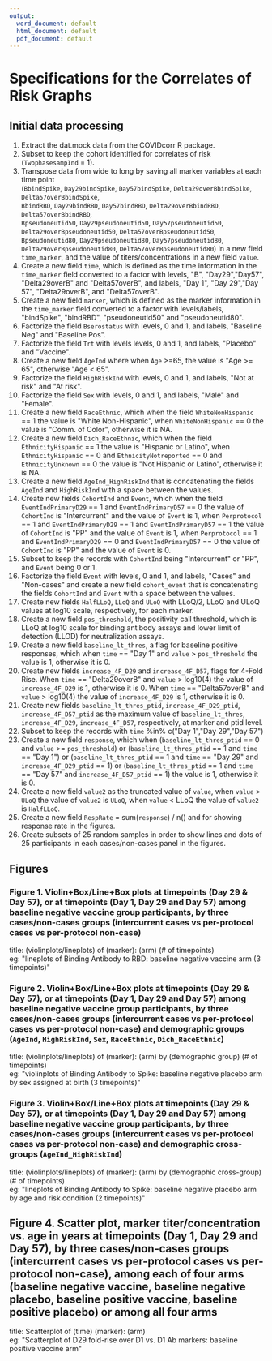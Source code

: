 ```yaml
---
output:
  word_document: default
  html_document: default
  pdf_document: default
---
```

# Specifications for the Correlates of Risk Graphs

## Initial data processing
1. Extract the dat.mock data from the COVIDcorr R package.
2. Subset to keep the cohort identified for correlates of risk (`TwophasesampInd` = 1).
3. Transpose data from wide to long by saving all marker variables at each time point  
(`BbindSpike`, `Day29bindSpike`, `Day57bindSpike`, `Delta29overBbindSpike`, `Delta57overBbindSpike`,  
`BbindRBD`, `Day29bindRBD`, `Day57bindRBD`, `Delta29overBbindRBD`, `Delta57overBbindRBD`,  
`Bpseudoneutid50`, `Day29pseudoneutid50`, `Day57pseudoneutid50`, `Delta29overBpseudoneutid50`, `Delta57overBpseudoneutid50`,  
`Bpseudoneutid80`, `Day29pseudoneutid80`, `Day57pseudoneutid80`, `Delta29overBpseudoneutid80`, `Delta57overBpseudoneutid80`)   in a new field `time_marker`, and the value of titers/concentrations in a new field `value`.
4. Create a new field `time`, which is defined as the time information in the `time_marker` field converted to a factor with levels, "B", "Day29","Day57", "Delta29overB" and "Delta57overB", and labels, "Day 1", "Day 29","Day 57", "Delta29overB", and "Delta57overB".
5. Create a new field `marker`, which is defined as the marker information in the `time_marker` field converted to a factor with levels/labels, "bindSpike", "bindRBD", "pseudoneutid50" and "pseudoneutid80".
6. Factorize the field `Bserostatus` with levels, 0 and 1, and labels, "Baseline Neg" and "Baseline Pos".
7. Factorize the field `Trt` with levels levels, 0 and 1, and labels, "Placebo" and "Vaccine".
8. Create a new field `AgeInd` where when `Age` >=65, the value is "Age >= 65", otherwise "Age < 65".
9. Factorize the field `HighRiskInd` with levels, 0 and 1, and labels, "Not at risk" and "At risk".
10. Factorize the field `Sex` with levels, 0 and 1, and labels, "Male" and "Female".
11. Create a new field `RaceEthnic`, which when the field `WhiteNonHispanic` == 1 the value is "White Non-Hispanic", when `WhiteNonHispanic` == 0 the value is "Comm. of Color", otherwise it is NA.
12. Create a new field `Dich_RaceEthnic`, which when the field `EthnicityHispanic` == 1 the value is "Hispanic or Latino", when `EthnicityHispanic` == 0 and `EthnicityNotreported` == 0 and `EthnicityUnknown` == 0 the value is "Not Hispanic or Latino", otherwise it is NA.
13. Create a new field `AgeInd_HighRiskInd` that is concatenating the fields `AgeInd` and `HighRiskInd` with a space between the values.
14. Create new fields `CohortInd` and `Event`, which when the field `EventIndPrimaryD29` == 1 and `EventIndPrimaryD57` == 0 the value of `CohortInd` is "Intercurrent" and the value of `Event` is 1, when `Perprotocol` == 1 and `EventIndPrimaryD29` == 1 and `EventIndPrimaryD57` == 1 the value of `CohortInd` is "PP" and the value of `Event` is 1, when `Perprotocol` == 1 and `EventIndPrimaryD29` == 0 and `EventIndPrimaryD57` == 0 the value of `CohortInd` is "PP" and the value of `Event` is 0. 
15. Subset to keep the records with `CohortInd` being "Intercurrent" or "PP", and `Event` being 0 or 1.
16. Factorize the field `Event` with levels, 0 and 1, and labels, "Cases" and "Non-cases" and create a new field `cohort_event` that is concatenating the fields `CohortInd` and `Event` with a space between the values.
17. Create new fields `HalfLLoQ`, `LLoQ` and `ULoQ` with LLoQ/2,	LLoQ and ULoQ values at log10 scale, respectively, for each marker.
18. Create a new field `pos_threshold`, the positivity call threshold, which is LLoQ at log10 scale for binding antibody assays and lower limit of detection (LLOD) for neutralization assays.
19. Create a new field `baseline_lt_thres`, a flag for baseline positive responses, which when `time` == "Day 1" and `value` > `pos_threshold` the value is 1, otherwise it is 0.
20. Create new fields `increase_4F_D29` and `increase_4F_D57`, flags for 4-Fold Rise. When `time` == "Delta29overB" and `value` > log10(4) the value of `increase_4F_D29` is 1, otherwise it is 0. When `time` == "Delta57overB" and `value` > log10(4) the value of `increase_4F_D29` is 1, otherwise it is 0.
21. Create new fields `baseline_lt_thres_ptid`, `increase_4F_D29_ptid`, `increase_4F_D57_ptid` as the maximum value of `baseline_lt_thres`, `increase_4F_D29`, `increase_4F_D57`, respectively, at marker and ptid level.
22. Subset to keep the records with `time` %in% c("Day 1","Day 29","Day 57")
23. Create a new field `response`, which when (`baseline_lt_thres_ptid` == 0 and `value` >= `pos_threshold`) or (`baseline_lt_thres_ptid` == 1 and `time` == "Day 1") or (`baseline_lt_thres_ptid` == 1 and `time` == "Day 29" and `increase_4F_D29_ptid` == 1) or (`baseline_lt_thres_ptid` == 1 and `time` == "Day 57" and `increase_4F_D57_ptid` == 1) the value is 1, otherwise it is 0.
24. Create a new field `value2` as the truncated value of `value`, when `value` > `ULoQ` the value of `value2` is `ULoQ`, when `value` < LLoQ the value of `value2` is `HalfLLoQ`.
25. Create a new field `RespRate` = sum(`response`) / n() and for showing response rate in the figures.
26. Create subsets of 25 random samples in order to show lines and dots of 25 participants in each cases/non-cases panel in the figures.


## Figures

### Figure 1. Violin+Box/Line+Box plots at timepoints (Day 29 & Day 57), or at timepoints (Day 1, Day 29 and Day 57) among baseline negative vaccine group participants, by three cases/non-cases groups (intercurrent cases vs per-protocol cases vs per-protocol non-case)

title: (violinplots/lineplots) of (marker): (arm) (# of timepoints)  
eg: "lineplots of Binding Antibody to RBD: baseline negative vaccine arm (3 timepoints)"  

### Figure 2. Violin+Box/Line+Box plots at timepoints (Day 29 & Day 57), or at timepoints (Day 1, Day 29 and Day 57) among baseline negative vaccine group participants, by three cases/non-cases groups (intercurrent cases vs per-protocol cases vs per-protocol non-case) and demographic groups (`AgeInd`, `HighRiskInd`, `Sex`, `RaceEthnic`, `Dich_RaceEthnic`)

title: (violinplots/lineplots) of (marker): (arm) by (demographic group) (# of timepoints)  
eg: "violinplots of Binding Antibody to Spike: baseline negative placebo arm by sex assigned at birth (3 timepoints)"  

### Figure 3. Violin+Box/Line+Box plots at timepoints (Day 29 & Day 57), or at timepoints (Day 1, Day 29 and Day 57) among baseline negative vaccine group participants, by three cases/non-cases groups (intercurrent cases vs per-protocol cases vs per-protocol non-case) and demographic cross-groups (`AgeInd_HighRiskInd`)

title: (violinplots/lineplots) of (marker): (arm) by (demographic cross-group) (# of timepoints)  
eg: "lineplots of Binding Antibody to Spike: baseline negative placebo arm by age and risk condition (2 timepoints)"  

## Figure 4. Scatter plot, marker titer/concentration vs. age in years at timepoints (Day 1, Day 29 and Day 57), by three cases/non-cases groups (intercurrent cases vs per-protocol cases vs per-protocol non-case), among each of four arms (baseline negative vaccine, baseline negative placebo, baseline positive vaccine, baseline positive placebo) or among all four arms

title: Scatterplot of (time) (marker): (arm)  
eg: "Scatterplot of D29 fold-rise over D1 vs. D1 Ab markers: baseline positive vaccine arm"  